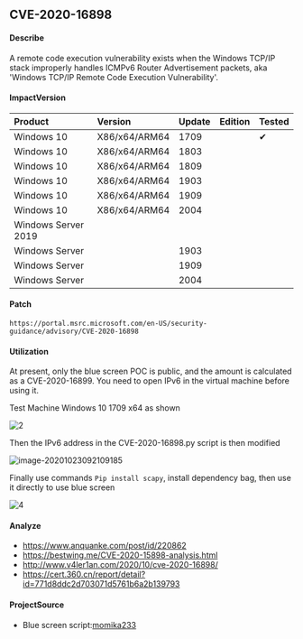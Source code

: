 ## CVE-2020-16898

#### Describe

A remote code execution vulnerability exists when the Windows TCP/IP stack improperly handles ICMPv6 Router Advertisement packets, aka 'Windows TCP/IP Remote Code Execution Vulnerability'.


#### ImpactVersion

| Product             | Version       | Update | Edition | Tested             |
| :------------------ | :------------ | ------ | ------- | ------------------ |
| Windows 10          | X86/x64/ARM64 | 1709   |         | &#10004; |
| Windows 10          | X86/x64/ARM64 | 1803   |         |                    |
| Windows 10          | X86/x64/ARM64 | 1809   |         |                    |
| Windows 10          | X86/x64/ARM64 | 1903   |         |                    |
| Windows 10          | X86/x64/ARM64 | 1909   |         |                    |
| Windows 10          | X86/x64/ARM64 | 2004   |         |                    |
| Windows Server 2019 |               |        |         |                    |
| Windows Server      |               | 1903   |         |                    |
| Windows Server      |               | 1909   |         |                    |
| Windows Server      |               | 2004   |         |                    |

#### Patch

```
https://portal.msrc.microsoft.com/en-US/security-guidance/advisory/CVE-2020-16898
```

#### Utilization

At present, only the blue screen POC is public, and the amount is calculated as a CVE-2020-16899. You need to open IPv6 in the virtual machine before using it.

Test Machine Windows 10 1709 x64 as shown

![2](https://raw.github.com/Ascotbe/Random-img/master/Kernelhub/CVE-2020-16898_ipv6_open.png)

Then the IPv6 address in the CVE-2020-16898.py script is then modified

![image-20201023092109185](https://raw.github.com/Ascotbe/Random-img/master/Kernelhub/CVE-2020-16898_py.png)

Finally use commands `Pip install scapy`, install dependency bag, then use it directly to use blue screen

![4](https://raw.github.com/Ascotbe/Random-img/master/Kernelhub/CVE-2020-16898_win_10_1709.gif)

#### Analyze
- https://www.anquanke.com/post/id/220862
- https://bestwing.me/CVE-2020-15898-analysis.html
- http://www.v4ler1an.com/2020/10/cve-2020-16898/
- https://cert.360.cn/report/detail?id=771d8ddc2d703071d5761b6a2b139793

#### ProjectSource

- Blue screen script:[momika233](https://github.com/momika233/CVE-2020-16898-exp)

